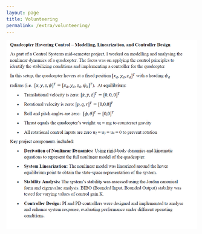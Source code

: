 ```yaml
---
layout: page
title: Volunteering
permalink: /extra/volunteering/
---
```



![Quadcopter Control](/assets/quadsummary.jpeg)

